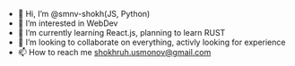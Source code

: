 - 👋 Hi, I’m @smnv-shokh(JS, Python)
- 👀 I’m interested in WebDev
- 🌱 I’m currently learning React.js, planning to learn RUST
- 💞️ I’m looking to collaborate on everything, activly looking for experience 
- 📫 How to reach me shokhruh.usmonov@gmail.com

<!---
smnv-shokh/smnv-shokh is a ✨ special ✨ repository because its `README.md` (this file) appears on your GitHub profile.
You can click the Preview link to take a look at your changes.
--->
